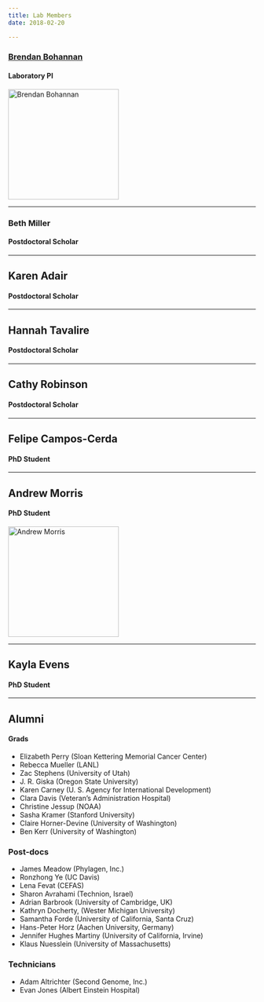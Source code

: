 ```yaml
---
title: Lab Members
date: 2018-02-20

---
```


### <a href="/people/bohannan">Brendan Bohannan</a>
#### Laboratory PI

<a href="/people/bohannan">
<img src="/img/bohannan.jpg" alt="Brendan Bohannan" align="left"  width="225" height="225">
</a>
<br clear="all" />

---

### Beth Miller
#### Postdoctoral Scholar

---

## Karen Adair
#### Postdoctoral Scholar

---

## Hannah Tavalire
#### Postdoctoral Scholar

---

## Cathy Robinson
#### Postdoctoral Scholar


---

## Felipe Campos-Cerda
#### PhD Student

---

## Andrew Morris
#### PhD Student

<a href="/people/morris">
<img src="/img/morris.jpg" alt="Andrew Morris" align="left" width="225" height="225">
</a>
<br clear="all" />

---

## Kayla Evens
#### PhD Student

---

## Alumni
#### Grads

- Elizabeth Perry (Sloan Kettering Memorial Cancer Center)
- Rebecca Mueller (LANL)
- Zac Stephens (University of Utah)
- J. R. Giska (Oregon State University)
- Karen Carney (U. S. Agency for International Development)
- Clara Davis (Veteran’s Administration Hospital)
- Christine Jessup (NOAA)
- Sasha Kramer (Stanford University)
- Claire Horner-Devine (University of Washington)
- Ben Kerr (University of Washington)

### Post-docs
- James Meadow (Phylagen, Inc.)
- Ronzhong Ye (UC Davis)
- Lena Fevat (CEFAS)
- Sharon Avrahami (Technion, Israel)
- Adrian Barbrook (University of Cambridge, UK)
- Kathryn Docherty, (Wester Michigan University)
- Samantha Forde (University of California, Santa Cruz)
- Hans-Peter Horz (Aachen University, Germany)
- Jennifer Hughes Martiny (University of California, Irvine)
- Klaus Nuesslein (University of Massachusetts)

### Technicians

- Adam Altrichter (Second Genome, Inc.)
- Evan Jones (Albert Einstein Hospital)
